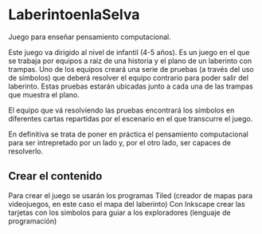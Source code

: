 # LaberintoenlaSelva
Juego para enseñar pensamiento computacional.

Este juego va dirigido al nivel de infantil (4-5 años). Es un juego en el que se trabaja por equipos a raiz de una historia y el plano de un laberinto con trampas.
Uno de los equipos creará una serie de pruebas (a través del uso de símbolos) que deberá resolver el equipo contrario para poder salir del laberinto. Estas pruebas estarán ubicadas junto a cada una de las trampas que muestra el plano.

El equipo que vá resolviendo las pruebas encontrará los símbolos en diferentes cartas repartidas por el escenario en el que transcurre el juego.

En definitiva se trata de poner en práctica el pensamiento computacional para ser intrepretado por un lado y, por el otro lado, ser capaces de resolverlo.

## Crear el contenido
Para crear el juego se usarán los programas Tiled (creador de mapas para videojuegos, en este caso el mapa del laberinto)
Con Inkscape crear las tarjetas con los simbolos para guiar a los exploradores (lenguaje de programación)
